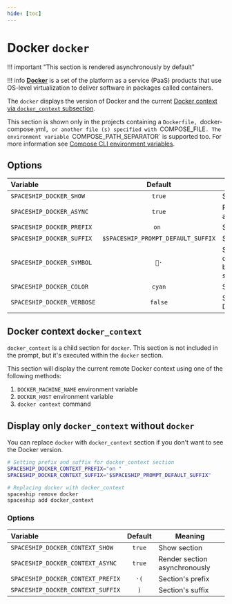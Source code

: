 ```yaml
---
hide: [toc]
---
```


# Docker `docker`

!!! important "This section is rendered asynchronously by default"

!!! info
    [**Docker**](https://docker.com) is a set of the platform as a service (PaaS) products that use OS-level virtualization to deliver software in packages called containers.

The `docker` displays the version of Docker and the current [Docker context via `docker_context` subsection](#docker-context-docker_context).

This section is shown only in the projects containing a `Dockerfile, `docker-compose.yml`, or another file (s) specified with `COMPOSE_FILE`. The environment variable `COMPOSE_PATH_SEPARATOR` is supported too. For more information see [Compose CLI environment variables](https://docs.docker.com/compose/reference/envvars/).

## Options

| Variable                   |              Default               | Meaning                             |
| :------------------------- | :--------------------------------: | ----------------------------------- |
| `SPACESHIP_DOCKER_SHOW`    |               `true`               | Show section                        |
| `SPACESHIP_DOCKER_ASYNC`   |              `true`                | Render section asynchronously       |
| `SPACESHIP_DOCKER_PREFIX`  |               `on `                | Section's prefix                    |
| `SPACESHIP_DOCKER_SUFFIX`  | `$SPACESHIP_PROMPT_DEFAULT_SUFFIX` | Section's suffix                    |
| `SPACESHIP_DOCKER_SYMBOL`  |               `🐳·`                | Symbol displayed before the section |
| `SPACESHIP_DOCKER_COLOR`   |               `cyan`               | Section's color                     |
| `SPACESHIP_DOCKER_VERBOSE` |              `false`               | Show complete Docker version        |

## Docker context `docker_context`

`docker_context` is a child section for `docker`. This section is not included in the prompt, but it's executed within the `docker` section.

This section will display the current remote Docker context using one of the following methods:

1. `DOCKER_MACHINE_NAME` environment variable
2. `DOCKER_HOST` environment variable
3. `docker context` command

## Display only `docker_context` without `docker`

You can replace `docker` with `docker_context` section if you don't want to see the Docker version.

```zsh title=".zshrc"
# Setting prefix and suffix for docker_context section
SPACESHIP_DOCKER_CONTEXT_PREFIX="on "
SPACESHIP_DOCKER_CONTEXT_SUFFIX="$SPACESHIP_PROMPT_DEFAULT_SUFFIX"

# Replacing docker with docker_context
spaceship remove docker
spaceship add docker_context
```

### Options

| Variable                          | Default | Meaning                       |
| :-------------------------------- | :-----: | ----------------------------- |
| `SPACESHIP_DOCKER_CONTEXT_SHOW`   | `true`  | Show section                  |
| `SPACESHIP_DOCKER_CONTEXT_ASYNC`  | `true`  | Render section asynchronously |
| `SPACESHIP_DOCKER_CONTEXT_PREFIX` |  `·(`   | Section's prefix              |
| `SPACESHIP_DOCKER_CONTEXT_SUFFIX` |   `)`   | Section's suffix              |
